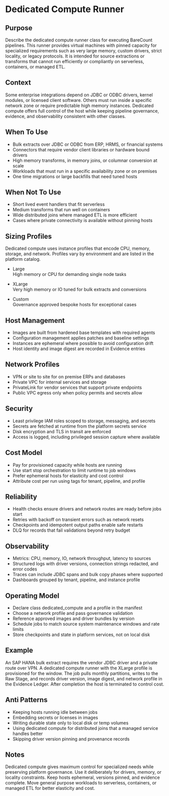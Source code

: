 # Dedicated Compute Runner

## Purpose
Describe the dedicated compute runner class for executing BareCount pipelines. This runner provides virtual machines with pinned capacity for specialized requirements such as very large memory, custom drivers, strict locality, or legacy protocols. It is intended for source extractions or transforms that cannot run efficiently or compliantly on serverless, containers, or managed ETL.

## Context
Some enterprise integrations depend on JDBC or ODBC drivers, kernel modules, or licensed client software. Others must run inside a specific network zone or require predictable high memory instances. Dedicated compute offers full control of the host while keeping pipeline governance, evidence, and observability consistent with other classes.

## When To Use
- Bulk extracts over JDBC or ODBC from ERP, HRMS, or financial systems
- Connectors that require vendor client libraries or hardware bound drivers
- High memory transforms, in memory joins, or columnar conversion at scale
- Workloads that must run in a specific availability zone or on premises
- One time migrations or large backfills that need tuned hosts

## When Not To Use
- Short lived event handlers that fit serverless
- Medium transforms that run well on containers
- Wide distributed joins where managed ETL is more efficient
- Cases where private connectivity is available without pinning hosts

## Sizing Profiles
Dedicated compute uses instance profiles that encode CPU, memory, storage, and network. Profiles vary by environment and are listed in the platform catalog.

- Large  
  High memory or CPU for demanding single node tasks

- XLarge  
  Very high memory or IO tuned for bulk extracts and conversions

- Custom  
  Governance approved bespoke hosts for exceptional cases

## Host Management
- Images are built from hardened base templates with required agents
- Configuration management applies patches and baseline settings
- Instances are ephemeral where possible to avoid configuration drift
- Host identity and image digest are recorded in Evidence entries

## Network Profiles
- VPN or site to site for on premise ERPs and databases
- Private VPC for internal services and storage
- PrivateLink for vendor services that support private endpoints
- Public VPC egress only when policy permits and secrets allow

## Security
- Least privilege IAM roles scoped to storage, messaging, and secrets
- Secrets are fetched at runtime from the platform secrets service
- Disk encryption and TLS in transit are enforced
- Access is logged, including privileged session capture where available

## Cost Model
- Pay for provisioned capacity while hosts are running
- Use start stop orchestration to limit runtime to job windows
- Prefer ephemeral hosts for elasticity and cost control
- Attribute cost per run using tags for tenant, pipeline, and profile

## Reliability
- Health checks ensure drivers and network routes are ready before jobs start
- Retries with backoff on transient errors such as network resets
- Checkpoints and idempotent output paths enable safe restarts
- DLQ for records that fail validations beyond retry budget

## Observability
- Metrics: CPU, memory, IO, network throughput, latency to sources
- Structured logs with driver versions, connection strings redacted, and error codes
- Traces can include JDBC spans and bulk copy phases where supported
- Dashboards grouped by tenant, pipeline, and instance profile

## Operating Model
- Declare class dedicated_compute and a profile in the manifest
- Choose a network profile and pass governance validation
- Reference approved images and driver bundles by version
- Schedule jobs to match source system maintenance windows and rate limits
- Store checkpoints and state in platform services, not on local disk

## Example
An SAP HANA bulk extract requires the vendor JDBC driver and a private route over VPN. A dedicated compute runner with the XLarge profile is provisioned for the window. The job pulls monthly partitions, writes to the Raw Stage, and records driver version, image digest, and network profile in the Evidence Ledger. After completion the host is terminated to control cost.

## Anti Patterns
- Keeping hosts running idle between jobs
- Embedding secrets or licenses in images
- Writing durable state only to local disk or temp volumes
- Using dedicated compute for distributed joins that a managed service handles better
- Skipping driver version pinning and provenance records

## Notes
Dedicated compute gives maximum control for specialized needs while preserving platform governance. Use it deliberately for drivers, memory, or locality constraints. Keep hosts ephemeral, versions pinned, and evidence complete. Move general purpose workloads to serverless, containers, or managed ETL for better elasticity and cost.

